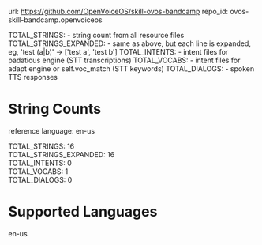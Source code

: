 
url: https://github.com/OpenVoiceOS/skill-ovos-bandcamp
repo_id: ovos-skill-bandcamp.openvoiceos

TOTAL_STRINGS:  - string count from all resource files
TOTAL_STRINGS_EXPANDED: - same as above, but each line is expanded, eg, 'test (a|b)' -> ['test a', 'test b']
TOTAL_INTENTS: - intent files for padatious engine (STT transcriptions)
TOTAL_VOCABS: - intent files for adapt engine or self.voc_match (STT keywords)
TOTAL_DIALOGS: - spoken TTS responses


# String Counts

reference language: en-us

TOTAL_STRINGS: 16  
TOTAL_STRINGS_EXPANDED: 16  
TOTAL_INTENTS: 0  
TOTAL_VOCABS: 1  
TOTAL_DIALOGS: 0  

# Supported Languages

en-us
